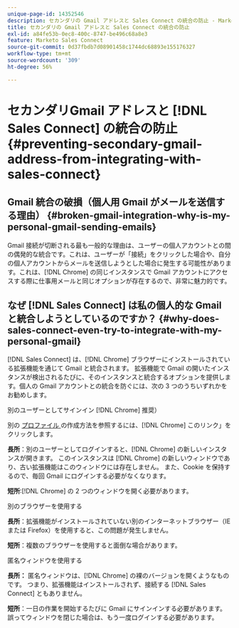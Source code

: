 ```yaml
---
unique-page-id: 14352546
description: セカンダリの Gmail アドレスと Sales Connect の統合の防止 - Marketo ドキュメント - 製品ドキュメント
title: セカンダリの Gmail アドレスと Sales Connect の統合の防止
exl-id: a84fe53b-0ec8-400c-8747-be496c68a8e3
feature: Marketo Sales Connect
source-git-commit: 0d37fbdb7d08901458c1744dc68893e155176327
workflow-type: tm+mt
source-wordcount: '309'
ht-degree: 56%

---
```


# セカンダリGmail アドレスと [!DNL Sales Connect] の統合の防止 {#preventing-secondary-gmail-address-from-integrating-with-sales-connect}

## Gmail 統合の破損（個人用 Gmail がメールを送信する理由） {#broken-gmail-integration-why-is-my-personal-gmail-sending-emails}

Gmail 接続が切断される最も一般的な理由は、ユーザーの個人アカウントとの間の偶発的な統合です。これは、ユーザーが「接続」をクリックした場合や、自分の個人アカウントからメールを送信しようとした場合に発生する可能性があります。これは、[!DNL Chrome] の同じインスタンスで Gmail アカウントにアクセスする際に仕事用メールと同じオプションが存在するので、非常に魅力的です。

## なぜ [!DNL Sales Connect] は私の個人的な Gmail と統合しようとしているのですか？ {#why-does-sales-connect-even-try-to-integrate-with-my-personal-gmail}

[!DNL Sales Connect] は、[!DNL Chrome] ブラウザーにインストールされている拡張機能を通じて Gmail と統合されます。 拡張機能で Gmail の開いたインスタンスが検出されるたびに、そのインスタンスと統合するオプションを提供します。個人の Gmail アカウントとの統合を防ぐには、次の 3 つのうちいずれかをお勧めします。

別のユーザーとしてサインイン [!DNL Chrome] 推奨）

別の [ プロファイル ](https://support.google.com/chrome/answer/2364824?hl=ja) の作成方法を参照するには、[!DNL Chrome] このリンク」をクリックします。

**長所**：別のユーザーとしてログインすると、[!DNL Chrome] の新しいインスタンスが開きます。 このインスタンスは [!DNL Chrome] の新しいウィンドウであり、古い拡張機能はこのウィンドウには存在しません。 また、Cookie を保持するので、毎回 Gmail にログインする必要がなくなります。

**短所**:[!DNL Chrome] の 2 つのウィンドウを開く必要があります。

別のブラウザーを使用する

**長所**：拡張機能がインストールされていない別のインターネットブラウザー（IE または Firefox）を使用すると、この問題が発生しません。

**短所**：複数のブラウザーを使用すると面倒な場合があります。

匿名ウィンドウを使用する

**長所：** 匿名ウィンドウは、[!DNL Chrome] の裸のバージョンを開くようなものです。 つまり、拡張機能はインストールされず、接続する [!DNL Sales Connect] ともありません。

**短所**：一日の作業を開始するたびに Gmail にサインインする必要があります。誤ってウィンドウを閉じた場合は、もう一度ログインする必要があります。
